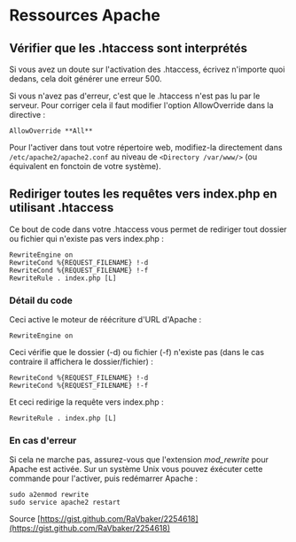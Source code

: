 # Ressources Apache

## Vérifier que les .htaccess sont interprétés

Si vous avez un doute sur l'activation des .htaccess, écrivez n'importe quoi dedans, cela doit générer une erreur 500.

Si vous n'avez pas d'erreur, c'est que le .htaccess n'est pas lu par le serveur. Pour corriger cela il faut modifier l'option AllowOverride dans la directive <Directory > :

    AllowOverride **All**

Pour l'activer dans tout votre répertoire web, modifiez-la directement dans `/etc/apache2/apache2.conf` au niveau de `<Directory /var/www/>` (ou équivalent en fonctoin de votre système).

## Rediriger toutes les requêtes vers index.php en utilisant .htaccess

Ce bout de code dans votre .htaccess vous permet de rediriger tout dossier ou fichier qui n'existe pas vers index.php :

    RewriteEngine on
    RewriteCond %{REQUEST_FILENAME} !-d
    RewriteCond %{REQUEST_FILENAME} !-f
    RewriteRule . index.php [L]

### Détail du code

Ceci active le moteur de réécriture d'URL d'Apache :

    RewriteEngine on

Ceci vérifie que le dossier (-d) ou fichier (-f) n'existe pas (dans le cas contraire il affichera le dossier/fichier) :

    RewriteCond %{REQUEST_FILENAME} !-d
    RewriteCond %{REQUEST_FILENAME} !-f

Et ceci redirige la requête vers index.php :

    RewriteRule . index.php [L]

### En cas d'erreur

Si cela ne marche pas, assurez-vous que l'extension _mod_rewrite_ pour Apache est activée. Sur un système Unix vous pouvez éxécuter cette commande pour l'activer, puis redémarrer Apache :

    sudo a2enmod rewrite
    sudo service apache2 restart

Source [https://gist.github.com/RaVbaker/2254618](https://gist.github.com/RaVbaker/2254618)